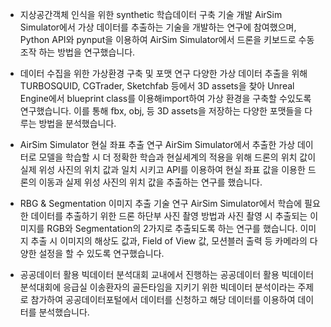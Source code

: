 - 지상공간객체 인식을 위한 synthetic 학습데이터 구축 기술 개발
AirSim Simulator에서 가상 데이터를 추출하는 기술을 개발하는 연구에 참여했으며,
Python API와 pynput을 이용하여 AirSim Simulator에서 드론을 키보드로 수동조작 하는 방법을 연구했습니다.

- 데이터 수집을 위한 가상환경 구축 및 포맷 연구
다양한 가상 데이터 추출을 위해 TURBOSQUID, CGTrader, Sketchfab 등에서 3D assets을 찾아 Unreal Engine에서 blueprint class를 이용해import하여 가상 환경을 구축할 수있도록 연구했습니다. 이를 통해 
fbx, obj, 등 3D assets을 저장하는 다양한 포맷들을 다루는 방법을 분석했습니다.

- AirSim Simulator 현실 좌표 추출 연구
AirSim Simulator에서 추출한 가상 데이터로 모델을 학습할 시 더 정확한 학습과 현실세계의 적용을 위해 드론의 위치 값이 실제 위성 사진의 위치 값과 일치 시키고 
API를 이용하여 현실 좌표 값을 이용한 드론의 이동과 실제 위성 사진의 위치 값을 추출하는 연구를 했습니다.

- RBG & Segmentation 이미지 추출 기술 연구
AirSim Simulator에서 학습에 필요한 데이터를 추출하기 위한 드론 하단부 사진 촬영 방법과 사진 촬영 시 추출되는 이미지를 
RGB와 Segmentation의 2가지로 추출되도록 하는 연구를 했습니다.
이미지 추출 시 이미지의 해상도 값과, Field of View 값, 모션블러 출력 등 카메라의 다양한 설정을 할 수 있도록 연구했습니다.

- 공공데이터 활용 빅데이터 분석대회
교내에서 진행하는 공공데이터 활용 빅데이터 분석대회에 응급실 이송환자의 골든타임을 지키기 위한 빅데이터 분석이라는 
주제로 참가하여 공공데이터포털에서 데이터를 신청하고 해당 데이터를 이용하여 데이터를 분석했습니다.


